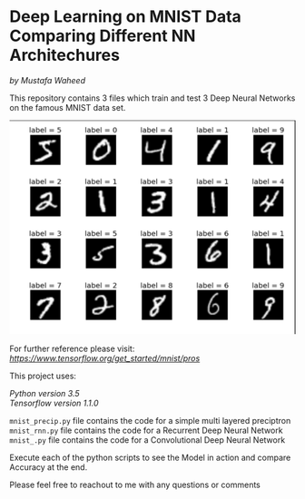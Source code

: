 # Deep Learning on MNIST Data  Comparing Different NN Architechures 
_by Mustafa Waheed_

This repository contains 3 files which train and test 3 Deep Neural Networks on the famous MNIST data set.

![Data Set from TensorFlows library](mnist_data.png)

For further reference please visit:
_https://www.tensorflow.org/get_started/mnist/pros_ 

This project uses:

*Python version 3.5*    
*Tensorflow version 1.1.0*  
 


`mnist_precip.py` file contains the code for a simple multi layered preciptron    
`mnist_rnn.py` file contains the code for a Recurrent Deep Neural Network  
`mnist_.py` file contains the code for a Convolutional Deep Neural Network 


Execute each of the python scripts to see the Model in action and compare Accuracy at the end. 


Please feel free to reachout to me with any questions or comments
